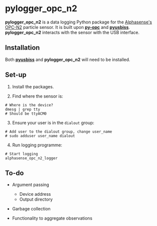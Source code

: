 # pylogger_opc_n2 

**pylogger_opc_n2** is a data logging Python package for the [Alphasense's OPC-N2](http://www.alphasense.com/index.php/products/optical-particle-counter/) particle sensor. It is built upon [**py-opc**](http://py-opc.readthedocs.io) and [**pyusbiss**](https://github.com/DancingQuanta/pyusbiss). **pylogger_opc_n2** interacts with the sensor with the USB interface. 

## Installation

Both [**pyusbiss**](https://github.com/DancingQuanta/pyusbiss) and **pylogger_opc_n2** will need to be installed. 

## Set-up

  1. Install the packages. 
  
  2. Find where the sensor is:

```
# Where is the device?
dmesg | grep tty
# Should be ttyACM0
```

  3. Ensure your user is in the `dialout` group:
  
```
# Add user to the dialout group, change user_name
# sudo adduser user_name dialout
```

  4. Run logging programme: 
  
```
# Start logging
alphasense_opc_n2_logger
```
  
## To-do 
 
  - Argument passing
    - Device address
    - Output directory
    
  - Garbage collection
  
  - Functionality to aggregate observations
